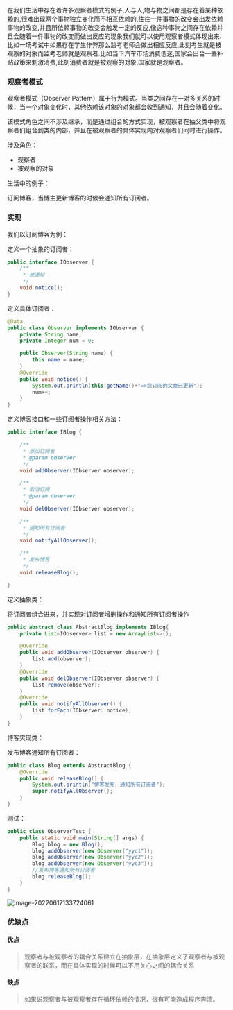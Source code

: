 在我们生活中存在着许多观察者模式的例子,人与人,物与物之间都是存在着某种依赖的,很难出现两个事物独立变化而不相互依赖的,往往一件事物的改变会出发依赖事物的改变,并且所依赖事物的改变会触发一定的反应,像这种事物之间存在依赖并且会随着一件事物的改变而做出反应的现象我们就可以使用观察者模式体现出来.比如一场考试中如果存在学生作弊那么监考老师会做出相应反应,此刻考生就是被观察的对象而监考老师就是观察者.比如当下汽车市场消费低迷,国家会出台一些补贴政策来刺激消费,此刻消费者就是被观察的对象,国家就是观察者。

### 观察者模式

观察者模式（Observer Pattern）属于行为模式。当类之间存在一对多关系的时候，当一个对象变化时，其他依赖该对象的对象都会收到通知，并且会随着变化。

该模式角色之间不涉及继承，而是通过组合的方式实现，被观察者在抽父类中将观察者们组合到类的内部，并且在被观察者的具体实现内对观察者们同时进行操作。



涉及角色：

- 观察者
- 被观察的对象

生活中的例子：

订阅博客，当博主更新博客的时候会通知所有订阅者。



### 实现

我们以订阅博客为例：

定义一个抽象的订阅者：

```java
public interface IObserver {
    /**
     * 被通知
     */
    void notice();
}
```

定义具体订阅者：

```java
@Data
public class Observer implements IObserver {
    private String name;
    private Integer num = 0;

    public Observer(String name) {
        this.name = name;
    }
    @Override
    public void notice() {
        System.out.println(this.getName()+"=>您订阅的文章已更新");
        num++;
    }
}
```

定义博客接口和一些订阅者操作相关方法：

```java
public interface IBlog {

    /**
     * 添加订阅者
     * @param observer
     */
    void addObserver(IObserver observer);

    /**
     * 取消订阅
     * @param observer
     */
    void delObserver(IObserver observer);

    /**
     * 通知所有订阅者
     */
    void notifyAllObserver();

    /**
     * 发布博客
     */
    void releaseBlog();

}
```

定义抽象类：

将订阅者组合进来，并实现对订阅者增删操作和通知所有订阅者操作

```java
public abstract class AbstractBlog implements IBlog{
    private List<IObserver> list = new ArrayList<>();

    @Override
    public void addObserver(IObserver observer) {
        list.add(observer);
    }
    @Override
    public void delObserver(IObserver observer) {
        list.remove(observer);
    }
    @Override
    public void notifyAllObserver() {
        list.forEach(IObserver::notice);
    }
}
```

博客实现类：

发布博客通知所有订阅者：

```java
public class Blog extends AbstractBlog {
    @Override
    public void releaseBlog() {
        System.out.println("博客发布，通知所有订阅者");
        super.notifyAllObserver();
    }
}
```

测试：

```java
public class ObserverTest {
    public static void main(String[] args) {
        Blog blog = new Blog();
        blog.addObserver(new Observer("yyc1"));
        blog.addObserver(new Observer("yyc2"));
        blog.addObserver(new Observer("yyc3"));
        //发布博客通知所有订阅者
        blog.releaseBlog();
    }
}
```

![image-20220617133724061](/Users/rolyfish/Desktop/MyFoot/设计模式/观察者模式.assets/image-20220617133724061.png)

### 优缺点

#### 优点
> 观察者与被观察者的耦合关系建立在抽象层，在抽象层定义了观察者与被观察者的联系，而在具体实现的时候可以不用关心之间的耦合关系
#### 缺点
> 如果说观察者与被观察者存在循环依赖的情况，很有可能造成程序奔溃。